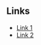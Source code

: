 ## Links
* [Link 1](https://0w1max.github.io/rsschool-cv/cv)
* [Link 2](https://0w1max.github.io/rsschool-cv/)
